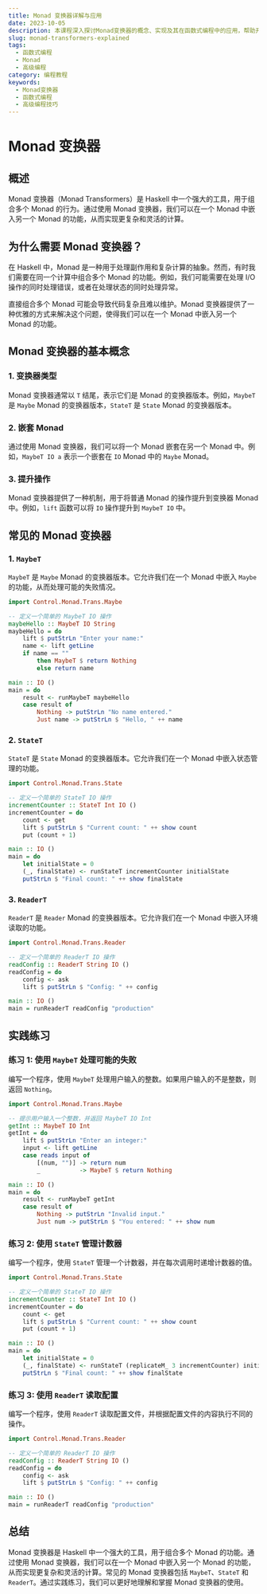 ```yaml
---
title: Monad 变换器详解与应用
date: 2023-10-05
description: 本课程深入探讨Monad变换器的概念、实现及其在函数式编程中的应用，帮助开发者理解和使用Monad变换器来构建复杂的程序。
slug: monad-transformers-explained
tags:
  - 函数式编程
  - Monad
  - 高级编程
category: 编程教程
keywords:
  - Monad变换器
  - 函数式编程
  - 高级编程技巧
---
```


# Monad 变换器

## 概述

Monad 变换器（Monad Transformers）是 Haskell 中一个强大的工具，用于组合多个 Monad 的行为。通过使用 Monad 变换器，我们可以在一个 Monad 中嵌入另一个 Monad 的功能，从而实现更复杂和灵活的计算。

## 为什么需要 Monad 变换器？

在 Haskell 中，Monad 是一种用于处理副作用和复杂计算的抽象。然而，有时我们需要在同一个计算中组合多个 Monad 的功能。例如，我们可能需要在处理 I/O 操作的同时处理错误，或者在处理状态的同时处理异常。

直接组合多个 Monad 可能会导致代码复杂且难以维护。Monad 变换器提供了一种优雅的方式来解决这个问题，使得我们可以在一个 Monad 中嵌入另一个 Monad 的功能。

## Monad 变换器的基本概念

### 1. 变换器类型

Monad 变换器通常以 `T` 结尾，表示它们是 Monad 的变换器版本。例如，`MaybeT` 是 `Maybe` Monad 的变换器版本，`StateT` 是 `State` Monad 的变换器版本。

### 2. 嵌套 Monad

通过使用 Monad 变换器，我们可以将一个 Monad 嵌套在另一个 Monad 中。例如，`MaybeT IO a` 表示一个嵌套在 `IO` Monad 中的 `Maybe` Monad。

### 3. 提升操作

Monad 变换器提供了一种机制，用于将普通 Monad 的操作提升到变换器 Monad 中。例如，`lift` 函数可以将 `IO` 操作提升到 `MaybeT IO` 中。

## 常见的 Monad 变换器

### 1. `MaybeT`

`MaybeT` 是 `Maybe` Monad 的变换器版本。它允许我们在一个 Monad 中嵌入 `Maybe` 的功能，从而处理可能的失败情况。

```haskell
import Control.Monad.Trans.Maybe

-- 定义一个简单的 MaybeT IO 操作
maybeHello :: MaybeT IO String
maybeHello = do
    lift $ putStrLn "Enter your name:"
    name <- lift getLine
    if name == ""
        then MaybeT $ return Nothing
        else return name

main :: IO ()
main = do
    result <- runMaybeT maybeHello
    case result of
        Nothing -> putStrLn "No name entered."
        Just name -> putStrLn $ "Hello, " ++ name
```

### 2. `StateT`

`StateT` 是 `State` Monad 的变换器版本。它允许我们在一个 Monad 中嵌入状态管理的功能。

```haskell
import Control.Monad.Trans.State

-- 定义一个简单的 StateT IO 操作
incrementCounter :: StateT Int IO ()
incrementCounter = do
    count <- get
    lift $ putStrLn $ "Current count: " ++ show count
    put (count + 1)

main :: IO ()
main = do
    let initialState = 0
    (_, finalState) <- runStateT incrementCounter initialState
    putStrLn $ "Final count: " ++ show finalState
```

### 3. `ReaderT`

`ReaderT` 是 `Reader` Monad 的变换器版本。它允许我们在一个 Monad 中嵌入环境读取的功能。

```haskell
import Control.Monad.Trans.Reader

-- 定义一个简单的 ReaderT IO 操作
readConfig :: ReaderT String IO ()
readConfig = do
    config <- ask
    lift $ putStrLn $ "Config: " ++ config

main :: IO ()
main = runReaderT readConfig "production"
```

## 实践练习

### 练习 1: 使用 `MaybeT` 处理可能的失败

编写一个程序，使用 `MaybeT` 处理用户输入的整数。如果用户输入的不是整数，则返回 `Nothing`。

```haskell
import Control.Monad.Trans.Maybe

-- 提示用户输入一个整数，并返回 MaybeT IO Int
getInt :: MaybeT IO Int
getInt = do
    lift $ putStrLn "Enter an integer:"
    input <- lift getLine
    case reads input of
        [(num, "")] -> return num
        _           -> MaybeT $ return Nothing

main :: IO ()
main = do
    result <- runMaybeT getInt
    case result of
        Nothing -> putStrLn "Invalid input."
        Just num -> putStrLn $ "You entered: " ++ show num
```

### 练习 2: 使用 `StateT` 管理计数器

编写一个程序，使用 `StateT` 管理一个计数器，并在每次调用时递增计数器的值。

```haskell
import Control.Monad.Trans.State

-- 定义一个简单的 StateT IO 操作
incrementCounter :: StateT Int IO ()
incrementCounter = do
    count <- get
    lift $ putStrLn $ "Current count: " ++ show count
    put (count + 1)

main :: IO ()
main = do
    let initialState = 0
    (_, finalState) <- runStateT (replicateM_ 3 incrementCounter) initialState
    putStrLn $ "Final count: " ++ show finalState
```

### 练习 3: 使用 `ReaderT` 读取配置

编写一个程序，使用 `ReaderT` 读取配置文件，并根据配置文件的内容执行不同的操作。

```haskell
import Control.Monad.Trans.Reader

-- 定义一个简单的 ReaderT IO 操作
readConfig :: ReaderT String IO ()
readConfig = do
    config <- ask
    lift $ putStrLn $ "Config: " ++ config

main :: IO ()
main = runReaderT readConfig "production"
```

## 总结

Monad 变换器是 Haskell 中一个强大的工具，用于组合多个 Monad 的功能。通过使用 Monad 变换器，我们可以在一个 Monad 中嵌入另一个 Monad 的功能，从而实现更复杂和灵活的计算。常见的 Monad 变换器包括 `MaybeT`、`StateT` 和 `ReaderT`。通过实践练习，我们可以更好地理解和掌握 Monad 变换器的使用。